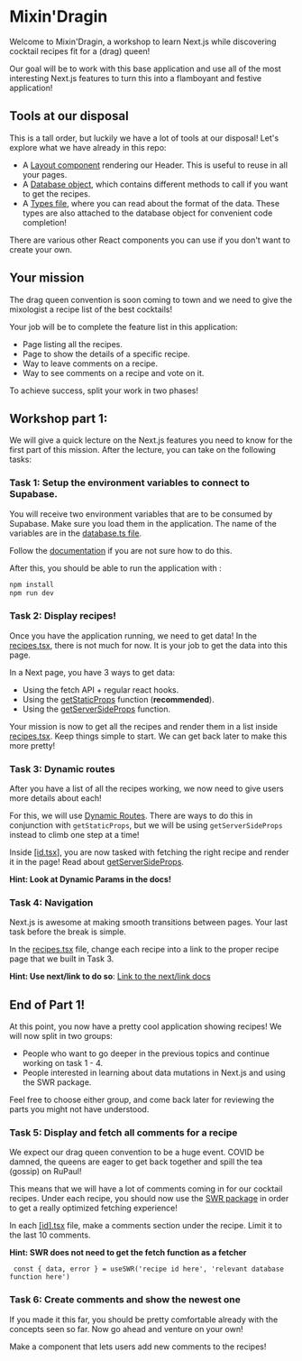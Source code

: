 # Mixin'Dragin

Welcome to Mixin'Dragin, a workshop to learn Next.js while discovering cocktail recipes fit for a (drag) queen!

Our goal will be to work with this base application and use all of the most interesting Next.js features to turn this into a flamboyant and festive application!

## Tools at our disposal

This is a tall order, but luckily we have a lot of tools at our disposal! Let's explore what we have already in this repo:

- A [Layout component](./components/layout.tsx) rendering our Header. This is useful to reuse in all your pages.
- A [Database object](./lib/database.ts), which contains different methods to call if you want to get the recipes.
- A [Types file](./types.ts), where you can read about the format of the data. These types are also attached to the database object for convenient code completion!

There are various other React components you can use if you don't want to create your own.

## Your mission

The drag queen convention is soon coming to town and we need to give the mixologist a recipe list of the best cocktails!

Your job will be to complete the feature list in this application:

- Page listing all the recipes.
- Page to show the details of a specific recipe.
- Way to leave comments on a recipe.
- Way to see comments on a recipe and vote on it.

To achieve success, split your work in two phases!

## Workshop part 1:

We will give a quick lecture on the Next.js features you need to know for the first part of this mission. After the lecture, you can take on the following tasks:

### **Task 1: Setup the environment variables to connect to Supabase.**

You will receive two environment variables that are to be consumed by Supabase. Make sure you load them in the application. The name of the variables are in the [database.ts file](./lib/database.ts).

Follow the [documentation](https://nextjs.org/docs/basic-features/environment-variables) if you are not sure how to do this.

After this, you should be able to run the application with :

```sh
npm install
npm run dev
```

### **Task 2: Display recipes!**

Once you have the application running, we need to get data! In the [recipes.tsx](./pages/recipes.tsx), there is not much for now. It is your job to get the data into this page.

In a Next page, you have 3 ways to get data:

- Using the fetch API + regular react hooks.
- Using the [getStaticProps](https://nextjs.org/docs/basic-features/data-fetching/get-static-props) function (**recommended**).
- Using the [getServerSideProps](https://nextjs.org/docs/basic-features/data-fetching/get-server-side-props) function.

Your mission is now to get all the recipes and render them in a list inside [recipes.tsx](./pages/recipes.tsx). Keep things simple to start. We can get back later to make this more pretty!

### **Task 3: Dynamic routes**

After you have a list of all the recipes working, we now need to give users more details about each!

For this, we will use [Dynamic Routes](https://nextjs.org/docs/routing/dynamic-routes). There are ways to do this in conjunction with `getStaticProps`, but we will be using `getServerSideProps` instead to climb one step at a time!

Inside [[id.tsx]](./pages/recipes/%5Bid%5D.tsx), you are now tasked with fetching the right recipe and render it in the page! Read about [getServerSideProps](https://nextjs.org/docs/api-reference/data-fetching/get-server-side-props).

**Hint: Look at Dynamic Params in the docs!**

### **Task 4: Navigation**

Next.js is awesome at making smooth transitions between pages. Your last task before the break is simple.

In the [recipes.tsx](./pages/recipes.tsx) file, change each recipe into a link to the proper recipe page that we built in Task 3.

**Hint: Use next/link to do so**: [Link to the next/link docs](https://nextjs.org/docs/api-reference/next/link)

## End of Part 1!

At this point, you now have a pretty cool application showing recipes! We will now split in two groups:

- People who want to go deeper in the previous topics and continue working on task 1 - 4.
- People interested in learning about data mutations in Next.js and using the SWR package.

Feel free to choose either group, and come back later for reviewing the parts you might not have understood.

### **Task 5: Display and fetch all comments for a recipe**

We expect our drag queen convention to be a huge event. COVID be damned, the queens are eager to get back together and spill the tea (gossip) on RuPaul!

This means that we will have a lot of comments coming in for our cocktail recipes. Under each recipe, you should now use the [SWR package](https://swr.vercel.app/) in order to get a really optimized fetching experience!

In each [[id].tsx](./pages/recipes/%5Bid%5D.tsx) file, make a comments section under the recipe. Limit it to the last 10 comments.

**Hint: SWR does not need to get the fetch function as a fetcher**

```
 const { data, error } = useSWR('recipe id here', 'relevant database function here')
```

### **Task 6: Create comments and show the newest one**

If you made it this far, you should be pretty comfortable already with the concepts seen so far. Now go ahead and venture on your own!

Make a component that lets users add new comments to the recipes!
